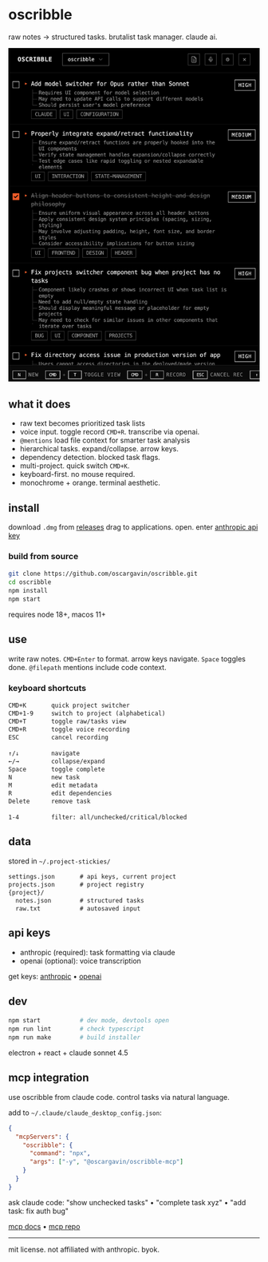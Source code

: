 # oscribble

raw notes → structured tasks.
brutalist task manager. claude ai.

![oscribble interface](screenshot.png)

## what it does

- raw text becomes prioritized task lists
- voice input. toggle record `CMD+R`. transcribe via openai.
- `@mentions` load file context for smarter task analysis
- hierarchical tasks. expand/collapse. arrow keys.
- dependency detection. blocked task flags.
- multi-project. quick switch `CMD+K`.
- keyboard-first. no mouse required.
- monochrome + orange. terminal aesthetic.

## install

download `.dmg` from [releases](https://github.com/oscargavin/oscribble/releases)
drag to applications. open. enter [anthropic api key](https://console.anthropic.com/)

### build from source

```bash
git clone https://github.com/oscargavin/oscribble.git
cd oscribble
npm install
npm start
```

requires node 18+, macos 11+

## use

write raw notes. `CMD+Enter` to format.
arrow keys navigate. `Space` toggles done.
`@filepath` mentions include code context.

### keyboard shortcuts

```
CMD+K       quick project switcher
CMD+1-9     switch to project (alphabetical)
CMD+T       toggle raw/tasks view
CMD+R       toggle voice recording
ESC         cancel recording

↑/↓         navigate
←/→         collapse/expand
Space       toggle complete
N           new task
M           edit metadata
R           edit dependencies
Delete      remove task

1-4         filter: all/unchecked/critical/blocked
```

## data

stored in `~/.project-stickies/`
```
settings.json       # api keys, current project
projects.json       # project registry
{project}/
  notes.json        # structured tasks
  raw.txt           # autosaved input
```

## api keys

- anthropic (required): task formatting via claude
- openai (optional): voice transcription

get keys: [anthropic](https://console.anthropic.com/) • [openai](https://platform.openai.com/api-keys)

## dev

```bash
npm start           # dev mode, devtools open
npm run lint        # check typescript
npm run make        # build installer
```

electron + react + claude sonnet 4.5

## mcp integration

use oscribble from claude code. control tasks via natural language.

add to `~/.claude/claude_desktop_config.json`:
```json
{
  "mcpServers": {
    "oscribble": {
      "command": "npx",
      "args": ["-y", "@oscargavin/oscribble-mcp"]
    }
  }
}
```

ask claude code: "show unchecked tasks" • "complete task xyz" • "add task: fix auth bug"

[mcp docs](docs/mcp-integration.md) • [mcp repo](https://github.com/oscargavin/oscribble-mcp)

---

mit license.
not affiliated with anthropic. byok.
